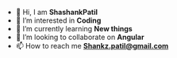 - 👋 Hi, I am **ShashankPatil**
- 👀 I’m interested in **Coding**
- 🌱 I’m currently learning **New things**
- 💞️ I’m looking to collaborate on **Angular**
- 📫 How to reach me **Shankz.patil@gmail.com**

<!---
PRE-ShashankPatil/PRE-ShashankPatil is a ✨ special ✨ repository because its `README.md` (this file) appears on your GitHub profile.
You can click the Preview link to take a look at your changes.
--->
